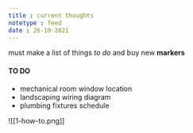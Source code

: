 ```yaml
---
title : current thoughts
notetype : feed
date : 26-10-2021
---
```


must make a list of things *to do*
and buy new **markers**


#### TO DO
+ mechanical room window location
+ landscaping wiring diagram
+ plumbing fixtures schedule



![[1-how-to.png]]